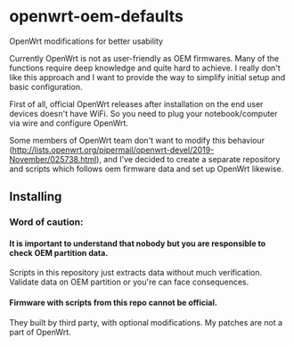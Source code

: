 # openwrt-oem-defaults
OpenWrt modifications for better usability

Currently OpenWrt is not as user-friendly as OEM firmwares.
Many of the functions require deep knowledge and quite hard to achieve.
I really don't like this approach and I want to provide the way
to simplify initial setup and basic configuration.

First of all, official OpenWrt releases after installation
on the end user devices doesn't have WiFi. So you need
to plug your notebook/computer via wire and configure OpenWrt.

Some members of OpenWrt team don't want to modify this behaviour
(http://lists.openwrt.org/pipermail/openwrt-devel/2019-November/025738.html),
and I've decided to create a separate repository and scripts
which follows oem firmware data and set up OpenWrt likewise.

## Installing

### Word of caution:

#### It is important to understand that nobody but you are responsible to check OEM partition data.

Scripts in this repository just extracts data without much verification.
Validate data on OEM partition or you're can face consequences.

#### Firmware with scripts from this repo cannot be official.

They built by third party, with optional modifications. My patches are not
a part of OpenWrt.


